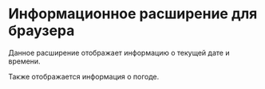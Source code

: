 # Информационное расширение для браузера

Данное расширение отображает информацию о текущей дате и времени.

Также отображается информация о погоде.